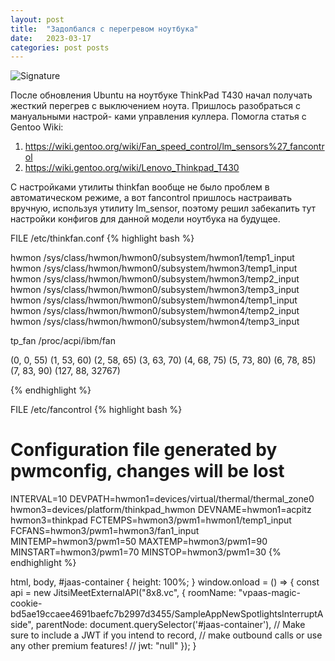 ```yaml
---
layout: post
title:  "Задолбался с перегревом ноутбука"
date:   2023-03-17
categories: post posts
---
```

![Signature](/favicon.ico)

После обновления Ubuntu на ноутбуке ThinkPad T430 начал получать жесткий
перегрев с выключением ноута. Пришлось разобраться с мануальными настрой-
ками управления куллера. Помогла статья с Gentoo Wiki:

1. https://wiki.gentoo.org/wiki/Fan_speed_control/lm_sensors%27_fancontrol
2. https://wiki.gentoo.org/wiki/Lenovo_Thinkpad_T430

С настройками утилиты thinkfan вообще не было проблем в автоматическом 
режиме, а вот fancontrol пришлось настраивать вручную, используя утилиту 
lm_sensor, поэтому решил забекапить тут настройки конфигов для данной 
модели ноутбука на будущее.

FILE /etc/thinkfan.conf
{% highlight bash %}

hwmon /sys/class/hwmon/hwmon0/subsystem/hwmon1/temp1_input
hwmon /sys/class/hwmon/hwmon0/subsystem/hwmon3/temp1_input
hwmon /sys/class/hwmon/hwmon0/subsystem/hwmon3/temp2_input
hwmon /sys/class/hwmon/hwmon0/subsystem/hwmon3/temp3_input
hwmon /sys/class/hwmon/hwmon0/subsystem/hwmon4/temp1_input
hwmon /sys/class/hwmon/hwmon0/subsystem/hwmon4/temp2_input
hwmon /sys/class/hwmon/hwmon0/subsystem/hwmon4/temp3_input

tp_fan /proc/acpi/ibm/fan

(0, 0,  55)
(1, 53, 60)
(2, 58, 65)
(3, 63, 70)
(4, 68, 75)
(5, 73, 80)
(6, 78, 85)
(7, 83, 90)
(127, 88, 32767)

{% endhighlight %}

FILE /etc/fancontrol
{% highlight bash %}
# Configuration file generated by pwmconfig, changes will be lost
INTERVAL=10
DEVPATH=hwmon1=devices/virtual/thermal/thermal_zone0 hwmon3=devices/platform/thinkpad_hwmon
DEVNAME=hwmon1=acpitz hwmon3=thinkpad
FCTEMPS=hwmon3/pwm1=hwmon1/temp1_input
FCFANS=hwmon3/pwm1=hwmon3/fan1_input
MINTEMP=hwmon3/pwm1=50
MAXTEMP=hwmon3/pwm1=90
MINSTART=hwmon3/pwm1=70
MINSTOP=hwmon3/pwm1=30
{% endhighlight %}


html, body, #jaas-container { height: 100%; } window.onload = () => { const api = new JitsiMeetExternalAPI("8x8.vc", { roomName: "vpaas-magic-cookie-bd5ae19ccaee4691baefc7b2997d3455/SampleAppNewSpotlightsInterruptAside", parentNode: document.querySelector('#jaas-container'), // Make sure to include a JWT if you intend to record, // make outbound calls or use any other premium features! // jwt: "null" }); }

